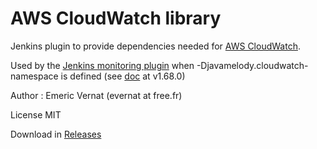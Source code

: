 AWS CloudWatch library
======================

Jenkins plugin to provide dependencies needed for [AWS CloudWatch](https://aws.amazon.com/cloudwatch/).

Used by the [Jenkins monitoring plugin](http://wiki.jenkins-ci.org/display/JENKINS/Monitoring)
when -Djavamelody.cloudwatch-namespace is defined (see [doc](https://wiki.jenkins.io/display/JENKINS/Monitoring#Monitoring-Releasenotes) at v1.68.0)
 
Author : Emeric Vernat (evernat at free.fr)

License MIT

Download in [Releases](releases)
